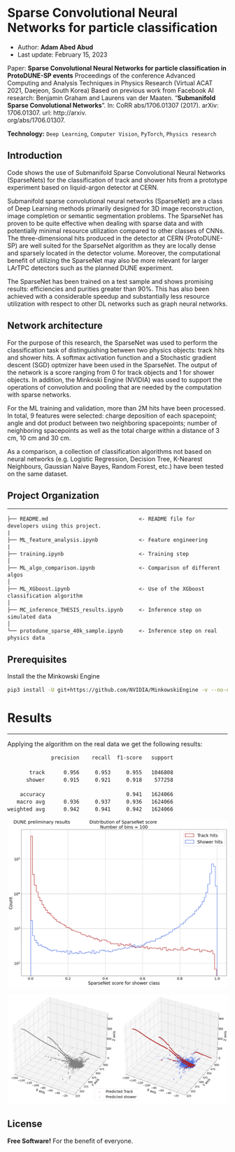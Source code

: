 
# Sparse Convolutional Neural Networks for particle classification 


 - Author: **Adam Abed Abud**
 - Last update: February 15, 2023

Paper: **Sparse Convolutional Neural Networks for particle classification in ProtoDUNE-SP events** 
Proceedings of the conference Advanced Computing and Analysis Techniques in Physics Research (Virtual ACAT 2021, Daejeon, South Korea)
Based on previous work from Facebook AI research: Benjamin Graham and Laurens van der Maaten. “**Submanifold Sparse Convolutional  Networks**”. In:  CoRR  abs/1706.01307 (2017). arXiv:  1706.01307.  url:  http://arxiv.  
org/abs/1706.01307.

**Technology:** `Deep Learning`, `Computer Vision`, `PyTorch`, `Physics research`

## Introduction 

Code shows the use of Submanifold Sparse Convolutional Neural Networks (SparseNets) for the classification of track and shower hits from a prototype experiment based on liquid-argon detector at CERN.

Submanifold sparse convolutional neural networks (SparseNet) are a class of Deep Learning methods primarily designed for 3D image reconstruction, image completion or semantic segmentation problems. The SparseNet has proven to be quite effective when dealing with sparse data and with potentially minimal resource utilization compared to other classes of CNNs. The three-dimensional hits produced in the detector at CERN (ProtoDUNE-SP) are well suited for the SparseNet algorithm as they are locally dense and sparsely located in the detector volume. Moreover, the computational benefit of utilizing the SparseNet may also be more relevant for larger LArTPC detectors such as the planned DUNE experiment.

The SparseNet has been trained on a test sample and shows promising results: efficiencies and purities greater than 90\%. This has also been achieved with a considerable speedup and substantially less resource utilization with respect to other DL networks such as graph neural networks. 

## Network architecture
 
For the purpose of this research, the SparseNet was used to perform the classification task of distinguishing between two physics objects: track hits and shower hits. A softmax activation function and a Stochastic gradient descent (SGD) optmizer have been used in the SparseNet. The output of the network is a score ranging from 0 for track objects and 1 for shower objects. In addition, the Minkoski Engine (NVIDIA) was used to support the operations of convolution and pooling that are needed by the computation with sparse networks. 

For the ML training and validation, more than 2M hits have been processed. In total, 9 features were selected: charge deposition of each spacepoint; angle and dot product between two neighboring spacepoints; number of neighboring spacepoints as well as the total charge within a distance of 3 cm, 10 cm and 30 cm.


As a comparison, a collection of classification algorithms not based on neural networks (e.g. Logistic Regression, Decision Tree, K-Nearest Neighbours, Gaussian Naive Bayes, Random Forest, etc.) have been tested on the same dataset. 


## Project Organization
----


    ├── README.md                             <- README file for developers using this project.
    |
    ├── ML_feature_analysis.ipynb             <- Feature engineering 
    |
    ├── training.ipynb                        <- Training step
    │
    ├── ML_algo_comparison.ipynb              <- Comparison of different algos 
    │
    ├── ML_XGboost.ipynb                      <- Use of the XGboost classification algorithm
    │
    ├── MC_inference_THESIS_results.ipynb     <- Inference step on simulated data
    │
    └── protodune_sparse_40k_sample.ipynb     <- Inference step on real physics data 


## Prerequisites 

Install the the Minkowski Engine 

```sh
pip3 install -U git+https://github.com/NVIDIA/MinkowskiEngine -v --no-deps  --install-option="--cpu_only" --install-option="--blas=openblas"
```


# Results
----

Applying the algorithm on the real data we get the following results: 
```sh
              precision    recall  f1-score   support

       track      0.956     0.953     0.955   1046808
      shower      0.915     0.921     0.918    577258

    accuracy                          0.941   1624066
   macro avg      0.936     0.937     0.936   1624066
weighted avg      0.942     0.941     0.942   1624066

```
![Results](results.png) 

 ![Image of the ML algorithm when applied to 3D input data](prediction.png) 
  

License
----

**Free Software!** 
For the benefit of everyone.


